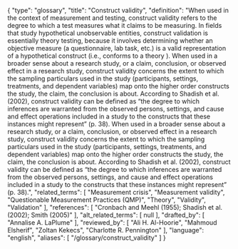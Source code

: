 {
    "type": "glossary",
    "title": "Construct validity",
    "definition": "When used in the context of measurement and testing, construct validity refers to the degree to which a test measures what it claims to be measuring. In fields that study hypothetical unobservable entities, construct validation is essentially theory testing, because it involves determining whether an objective measure (a questionnaire, lab task, etc.) is a valid representation of a hypothetical construct (i.e., conforms to a theory ). When used in a broader sense about a research study, or a claim, conclusion, or observed effect in a research study, construct validity concerns the extent to which the sampling particulars used in the study (participants, settings, treatments, and dependent variables) map onto the higher order constructs the study, the claim, the conclusion is about. According to Shadish et al. (2002), construct validity can be defined as “the degree to which inferences are warranted from the observed persons, settings, and cause and effect operations included in a study to the constructs that these instances might represent” (p. 38). When used in a broader sense about a research study, or a claim, conclusion, or observed effect in a research study, construct validity concerns the extent to which the sampling particulars used in the study (participants, settings, treatments, and dependent variables) map onto the higher order constructs the study, the claim, the conclusion is about. According to Shadish et al. (2002), construct validity can be defined as “the degree to which inferences are warranted from the observed persons, settings, and cause and effect operations included in a study to the constructs that these instances might represent” (p. 38).",
    "related_terms": [
        "Measurement crisis",
        "Measurement validity",
        "Questionable Measurement Practices (QMP)",
        "Theory",
        "Validity",
        "Validation"
    ],
    "references": [
        "Cronbach and Meehl (1955); Shadish et al. (2002); Smith (2005)"
    ],
    "alt_related_terms": [
        null
    ],
    "drafted_by": [
        "Annalise A. LaPlume"
    ],
    "reviewed_by": [
        "Ali H. Al-Hoorie",
        "Mahmoud Elsherif",
        "Zoltan Kekecs",
        "Charlotte R. Pennington"
    ],
    "language": "english",
    "aliases": [
        "/glossary/construct_validity"
    ]
}